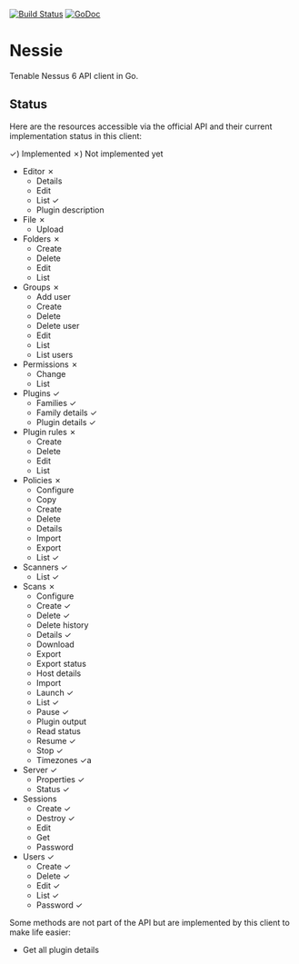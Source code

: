 [![Build Status](https://travis-ci.org/attwad/nessie.svg?branch=master)](https://travis-ci.org/attwad/nessie)
[![GoDoc](https://godoc.org/github.com/attwad/nessie?status.png)](https://godoc.org/github.com/attwad/nessie)

Nessie
======

Tenable Nessus 6 API client in Go.


Status
------

Here are the resources accessible via the official API and their current implementation status in this client:

✓) Implemented 
✗) Not implemented yet

- Editor ✗
  - Details
  - Edit
  - List ✓
  - Plugin description
- File ✗
  - Upload
- Folders ✗
  - Create
  - Delete
  - Edit
  - List
- Groups ✗
  - Add user
  - Create
  - Delete
  - Delete user
  - Edit
  - List
  - List users
- Permissions ✗
  - Change
  - List
- Plugins ✓
  - Families ✓
  - Family details ✓
  - Plugin details ✓
- Plugin rules ✗
  - Create
  - Delete
  - Edit
  - List
- Policies ✗
  - Configure
  - Copy
  - Create
  - Delete
  - Details
  - Import
  - Export
  - List ✓
- Scanners ✓
  - List ✓
- Scans ✗
  - Configure
  - Create ✓
  - Delete ✓
  - Delete history
  - Details ✓
  - Download
  - Export
  - Export status
  - Host details
  - Import
  - Launch ✓
  - List ✓
  - Pause ✓
  - Plugin output
  - Read status
  - Resume ✓
  - Stop ✓
  - Timezones ✓a
- Server ✓
  - Properties ✓
  - Status ✓ 
- Sessions
  - Create ✓
  - Destroy ✓
  - Edit
  - Get
  - Password
- Users ✓
  - Create ✓
  - Delete ✓
  - Edit ✓
  - List ✓
  - Password ✓

Some methods are not part of the API but are implemented by this client to make life easier:

-  Get all plugin details
